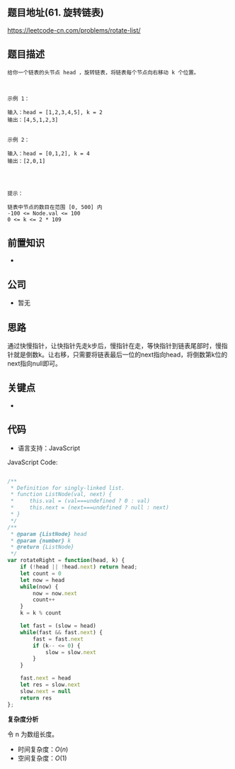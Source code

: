
## 题目地址(61. 旋转链表)

https://leetcode-cn.com/problems/rotate-list/

## 题目描述

```
给你一个链表的头节点 head ，旋转链表，将链表每个节点向右移动 k 个位置。

 

示例 1：

输入：head = [1,2,3,4,5], k = 2
输出：[4,5,1,2,3]


示例 2：

输入：head = [0,1,2], k = 4
输出：[2,0,1]


 

提示：

链表中节点的数目在范围 [0, 500] 内
-100 <= Node.val <= 100
0 <= k <= 2 * 109
```

## 前置知识

- 

## 公司

- 暂无

## 思路

通过快慢指针，让快指针先走k步后，慢指针在走，等快指针到链表尾部时，慢指针就是倒数k。让右移，只需要将链表最后一位的next指向head，将倒数第k位的next指向null即可。

## 关键点

-  

## 代码

- 语言支持：JavaScript

JavaScript Code:

```javascript

/**
 * Definition for singly-linked list.
 * function ListNode(val, next) {
 *     this.val = (val===undefined ? 0 : val)
 *     this.next = (next===undefined ? null : next)
 * }
 */
/**
 * @param {ListNode} head
 * @param {number} k
 * @return {ListNode}
 */
var rotateRight = function(head, k) {
    if (!head || !head.next) return head;
    let count = 0
    let now = head
    while(now) {
        now = now.next
        count++
    }
    k = k % count

    let fast = (slow = head)
    while(fast && fast.next) {
        fast = fast.next
        if (k-- <= 0) {
            slow = slow.next
        }
    }

    fast.next = head
    let res = slow.next
    slow.next = null
    return res
};

```


**复杂度分析**

令 n 为数组长度。

- 时间复杂度：$O(n)$
- 空间复杂度：$O(1)$



